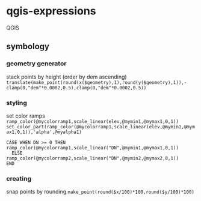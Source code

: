 # qgis-expressions
QGIS

## symbology

### geometry generator
stack points by height (order by dem ascending)
`translate(make_point(round(x($geometry),1),round(y($geometry),1)),-clamp(0,"dem"*0.0002,0.5),clamp(0,"dem"*0.0002,0.5))`

### styling
set color ramps
`ramp_color(@mycolorramp1,scale_linear(elev,@mymin1,@mymax1,0,1))`
`set_color_part(ramp_color(@mycolorramp1,scale_linear(elev,@mymin1,@mymax1,0,1)),'alpha',@myalpha1)`
```
CASE WHEN DN >= 0 THEN ramp_color(@mycolorramp1,scale_linear("DN",@mymin1,@mymax1,0,1))
  ELSE ramp_color(@mycolorramp2,scale_linear("DN",@mymin2,@mymax2,0,1))
END
```

### creating
snap points by rounding
`make_point(round($x/100)*100,round($y/100)*100)`

